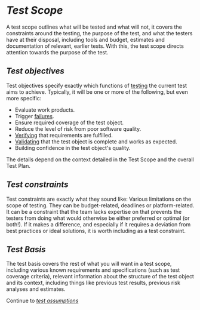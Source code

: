# *Test Scope*

A test scope outlines what will be tested and what will not, it covers the constraints around the testing, the purpose of the test, and what the testers have at their disposal, including tools and budget, estimates and documentation of relevant, earlier tests. With this, the test scope directs attention towards the purpose of the test.

## *Test objectives*

Test objectives specify exactly which functions of [testing](/0/1.Core_Concepts.md#testing) the current test aims to achieve.
Typically, it will be one or more of the following, but even more specific:
* Evaluate work products.
* Trigger [failures](/0/1.Core_Concepts.md#failures).
* Ensure required coverage of the test object.
* Reduce the level of risk from poor software quality.
* [Verifying](/0//1.Core_Concepts.md#verification) that requirements are fulfilled.
* [Validating](/0//1.Core_Concepts.md#validation) that the test object is complete and works as expected.
* Building confidence in the test object's quality.

The details depend on the context detailed in the Test Scope and the overall Test Plan.

## *Test constraints*

Test constraints are exactly what they sound like: Various limitations on the scope of testing. They can be budget-related, deadlines or platform-related. It can be a constraint that the team lacks expertise on that prevents the testers from doing what would otherwise be either preferred or optimal (or both!). If it makes a difference, and especially if it requires a deviation from best practices or ideal solutions, it is worth including as a test constraint.

## *Test Basis*

The test basis covers the rest of what you will want in a test scope, including various known requirements and specifications (such as test coverage criteria), relevant information about the structure of the test object and its context, including things like previous test results, previous risk analyses and estimates.

Continue to *[test assumptions](/1/1/3.Test_Assumptions.md)*